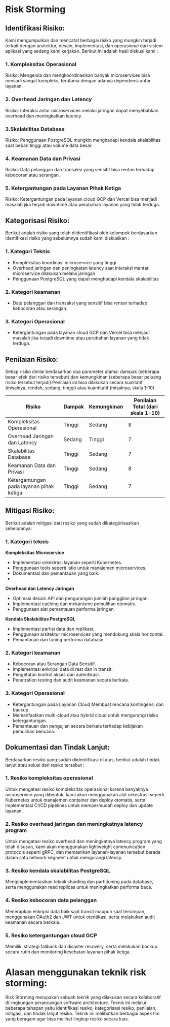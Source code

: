 # Risk Storming 
## Identifikasi Risiko:
Kami mengumpulkan dan mencatat berbagai risiko yang mungkin terjadi terkait dengan arsitektur, desain, implementasi, dan operasional dari sistem aplikasi yang sedang kami kerjakan. Berikut ini adalah hasil diskusi kami : 
### 1. Kompleksitas Operasional
Risiko: Mengelola dan mengkoordinasikan banyak microservices bisa menjadi sangat kompleks, terutama dengan adanya dependensi antar layanan.

###  2. Overhead Jaringan dan Latency
Risiko: Interaksi antar microservices melalui jaringan dapat menyebabkan overhead dan meningkatkan latency.

### 3.Skalabilitas Database
Risiko: Penggunaan PostgreSQL mungkin menghadapi kendala skalabilitas saat beban tinggi atau volume data besar.

### 4.  Keamanan Data dan Privasi
Risiko: Data pelanggan dan transaksi yang sensitif bisa rentan terhadap kebocoran atau serangan.

### 5. Ketergantungan pada Layanan Pihak Ketiga 
Risiko: Ketergantungan pada layanan cloud GCP dan Vercel bisa menjadi masalah jika terjadi downtime atau perubahan layanan yang tidak terduga.

## Kategorisasi Risiko:
Berikut adalah risiko yang telah diidentifikasi oleh kelompok berdasarkan identifikasi risiko yang sebelumnya sudah kami diskusikan : 
### 1. Kategori Teknis
- Kompleksitas koordinasi microservice yang tinggi
- Overhead jaringan dan peningkatan latency saat interaksi mantar microservice dilakukan melalui jaringan
- Penggunaan PostgreSQL yang dapat menghadapi kendala skalabilitas

### 2. Kategori keamanan
- Data pelanggan dan transaksi yang sensitif bisa rentan terhadap kebocoran atau serangan.

### 3. Kategori Operasional
- Ketergantungan pada layanan cloud GCP dan Vercel bisa menjadi masalah jika terjadi downtime atau perubahan layanan yang tidak terduga.
  
## Penilaian Risiko:
Setiap risiko dinilai berdasarkan dua parameter utama: dampak (seberapa besar efek dari risiko tersebut) dan kemungkinan (seberapa besar peluang risiko tersebut terjadi).Penilaian ini bisa dilakukan secara kualitatif (misalnya, rendah, sedang, tinggi) atau kuantitatif (misalnya, skala 1-10).

| Risiko                                     | Dampak | Kemungkinan | Penilaian Total (dari skala 1-10) |
|--------------------------------------------|--------|-------------|-----------------------------------|
| Kompleksitas Operasional                   | Tinggi | Sedang      | 8                                 |
| Overhead Jaringan dan Latency              | Sedang | Tinggi      | 7                                 |
| Skalabilitas Database                      | Tinggi | Sedang      | 7                                 |
| Keamanan Data dan Privasi                  | Tinggi | Sedang      | 8                                 |
| Ketergantungan pada layanan pihak ketiga   | Tinggi | Sedang      | 7                                 |




## Mitigasi Risiko:
Berikut adalah mitigasi dari resiko yang sudah dikategorisasikan sebelumnya:
### 1. Kategori teknis
**Kompleksitas Microservice**
- Implementasi orkestrasi layanan seperti Kubernetes.
- Penggunaan tools seperti Istio untuk manajemen microservices.
- Dokumentasi dan pemantauan yang baik.
- 
**Overhead dan Latency Jaringan**
- Optimasi desain API dan pengurangan jumlah panggilan jaringan.
- Implementasi caching dan mekanisme pemulihan otomatis.
- Penggunaan alat pemantauan performa jaringan.
  
**Kendala Skalabilitas PostgreSQL**
- Implementasi partisi data dan replikasi.
- Penggunaan arsitektur microservices yang mendukung skala horizontal.
- Pemantauan dan tuning performa database.
  
### 2. Kategori keamanan
- Kebocoran atau Serangan Data Sensitif.
- Implementasi enkripsi data di rest dan in transit.
- Pengetatan kontrol akses dan autentikasi.
- Penetration testing dan audit keamanan secara berkala.
  
### 3. Kategori Operasional
- Ketergantungan pada Layanan Cloud Membuat rencana kontingensi dan backup.
- Memanfaatkan multi-cloud atau hybrid cloud untuk mengurangi risiko ketergantungan.
- Pemantauan dan pengujian secara berkala terhadap kebijakan pemulihan bencana.

## Dokumentasi dan Tindak Lanjut:
Berdasarkan resiko yang sudah diidentifikasi di atas, berikut adalah tindak lanjut atau solusi dari resiko tersebut : 
### 1. Resiko kompleksitas operasional
Untuk mengatasi resiko kompleksitas operasional karena banyaknya microservice yang dibentuk, kami akan menggunakan alat orkestrasi seperti Kubernetes untuk manajemen container dan deploy otomatis, serta implementasi CI/CD pipelines untuk mempermudah deploy dan update layanan.

### 2. Resiko overhead jaringan dan meningkatnya latency program
Untuk mengatasi resiko overhead dan meningkatnya latency program yang telah disusun, kami akan menggunakan lightweight communication protocols seperti gRPC, dan memastikan layanan-layanan tersebut berada dalam satu network segment untuk mengurangi latency.

### 3. Resiko kendala skalabilitas PostgreSQL
Mengimplementasikan teknik sharding dan partitioning pada database, serta menggunakan read replicas untuk meningkatkan performa baca.

### 4. Resiko kebocoran data pelanggan
Menerapkan enkripsi data baik saat transit maupun saat tersimpan, menggunakan OAuth2 dan JWT untuk otentikasi, serta melakukan audit keamanan secara berkala.

### 5. Resiko ketergantungan cloud GCP
Memiliki strategi fallback dan disaster recovery, serta melakukan backup secara rutin dan monitoring kesehatan layanan pihak ketiga.

# Alasan menggunakan teknik risk storming:
Risk Storming merupakan sebuah teknik yang dilakukan secara kolaboratif di lingkungan perancangan software architecture. Teknik ini melalui beberapa tahapan yaitu identifikasi resiko, kategorisasi resiko, penilaian, mitigasi, dan tindak lanjut resiko. Teknik ini melibatkan berbagai aspek tim yang beragam agar bisa melihat lingkup resiko secara luas.




